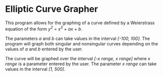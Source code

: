 # Elliptic Curve Grapher
This program allows for the graphing of a curve defined by a Weierstrass equation of the form *y<sup>2</sup> = x<sup>3</sup> + ax + b*. 

The parameters *a* and *b* can take values in the interval *[-100, 100]*. The program will graph both singular and nonsingular curves 
depending on the values of *a* and *b* entered by the user.

The curve will be graphed over the interval *[-x range, x range]* where *x range* is a parameter entered by the user. The parameter 
*x range* can take values in the interval *[1, 500]*.
